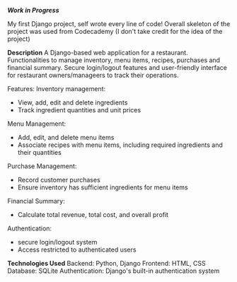 ***Work in Progress***

My first Django project, self wrote every line of code! Overall skeleton of the project was used from Codecademy (I don't take credit for the idea of the project)

**Description**
A Django-based web application for a restaurant.  Functionalities to manage inventory, menu items, recipes, purchases and financial summary.
Secure login/logout features and user-friendly interface for restaurant owners/manageers to track their operations.

Features:
Inventory management:
- View, add, edit and delete ingredients
- Track ingredient quantities and unit prices

Menu Management:
- Add, edit, and delete menu items
- Associate recipes with menu items, including required ingredients and their quantities

Purchase Management:
- Record customer purchases
- Ensure inventory has sufficient ingredients for menu items

Financial Summary:
- Calculate total revenue, total cost, and overall profit

Authentication:
- secure login/logout system
- Access restricted to authenticated users

**Technologies Used**
Backend: Python, Django
Frontend: HTML, CSS
Database: SQLite
Authentication: Django's built-in authentication system
